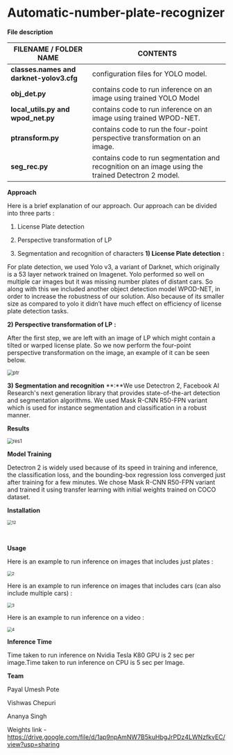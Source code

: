 # Automatic-number-plate-recognizer


**File description**

| **FILENAME / FOLDER NAME**               | **CONTENTS**                                                 |
| ---------------------------------------- | ------------------------------------------------------------ |
| **classes.names and darknet-yolov3.cfg** | configuration files for YOLO model.                          |
| **obj_det.py**                           | contains code to run inference on an image using trained YOLO Model |
| **local_utils.py and wpod_net.py**       | contains code to run inference on an image using trained WPOD-NET. |
| **ptransform.py**                        | contains code to run the four-point perspective transformation on an image. |
| **seg_rec.py**                           | contains code to run segmentation and recognition on an image using the trained Detectron 2 model. |

**Approach**

Here is a brief explanation of our approach. Our approach can be divided into three parts :

1) License Plate detection

2) Perspective transformation of LP

3) Segmentation and recognition of characters
**1) License Plate detection** **:**	

For plate detection, we used Yolo v3, a variant of Darknet, which originally is a 53 layer network trained on Imagenet. Yolo performed so well on multiple car images but it was missing number plates of distant cars. So along with this we included another object detection model WPOD-NET, in order to increase the robustness of our solution. Also because of its smaller size as compared to yolo it didn’t have much effect on efficiency of license plate detection tasks.

**2) Perspective transformation of LP** **:**

After the first step, we are left with an image of LP which might contain a tilted or warped license plate. So we now perform the four-point perspective transformation on the image, an example of it can be seen below.

<img src="assets\ptr.png" alt="ptr" style="zoom: 80%;" />

**3) Segmentation and recognition** **:**We use Detectron 2, Facebook AI Research's next generation library that provides state-of-the-art detection and segmentation algorithms. We used Mask R-CNN R50-FPN variant which is used for instance segmentation and classification in a robust manner.

**Results**

<img src="C:\Users\Payal\Pictures\res1.png" alt="res1" style="zoom:80%;" />



**Model Training**

Detectron 2 is widely used because of its speed in training and inference, the classification loss, and the bounding-box regression loss converged just after training for a few minutes. We chose Mask R-CNN R50-FPN variant and trained it using transfer learning with initial weights trained on COCO dataset.

**Installation**

<img src="assets\12.png" alt="12" style="zoom: 67%;" />

​				

**Usage** 

Here is an example to run inference on images that includes just plates : 

<img src="assets\2.png" alt="2" style="zoom: 67%;" />

Here is an example to run inference on images that includes cars (can also include multiple cars) : 

<img src="assets\3.png" alt="3" style="zoom:67%;" />

Here is an example to run inference on a video : 

<img src="assets\4.png" alt="4" style="zoom:67%;" />

**Inference Time**

Time taken to run inference on Nvidia Tesla K80 GPU is 2 sec per image.Time taken to run inference on CPU is 5 sec per Image.

**Team**

Payal Umesh Pote

Vishwas Chepuri

Ananya Singh

Weights link - https://drive.google.com/file/d/1ap9npAmNW7B5kuHbgJrPDz4LWNzfkvEC/view?usp=sharing
